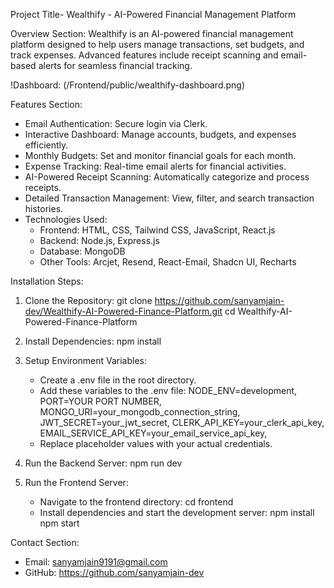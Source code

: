 Project Title- Wealthify - AI-Powered Financial Management Platform

Overview Section:
Wealthify is an AI-powered financial management platform designed to help users manage transactions, set budgets, and track expenses. 
Advanced features include receipt scanning and email-based alerts for seamless financial tracking.

!Dashboard: (/Frontend/public/wealthify-dashboard.png)



Features Section:
- Email Authentication: Secure login via Clerk.
- Interactive Dashboard: Manage accounts, budgets, and expenses efficiently.
- Monthly Budgets: Set and monitor financial goals for each month.
- Expense Tracking: Real-time email alerts for financial activities.
- AI-Powered Receipt Scanning: Automatically categorize and process receipts.
- Detailed Transaction Management: View, filter, and search transaction histories.
- Technologies Used:
  - Frontend: HTML, CSS, Tailwind CSS, JavaScript, React.js
  - Backend: Node.js, Express.js
  - Database: MongoDB
  - Other Tools: Arcjet, Resend, React-Email, Shadcn UI, Recharts


Installation Steps:

1. Clone the Repository:
   git clone https://github.com/sanyamjain-dev/Wealthify-AI-Powered-Finance-Platform.git
   cd Wealthify-AI-Powered-Finance-Platform

2. Install Dependencies:
   npm install

3. Setup Environment Variables:
   - Create a .env file in the root directory.
   - Add these variables to the .env file:
     NODE_ENV=development,
     PORT=YOUR PORT NUMBER,
     MONGO_URI=your_mongodb_connection_string,
     JWT_SECRET=your_jwt_secret,
     CLERK_API_KEY=your_clerk_api_key,
     EMAIL_SERVICE_API_KEY=your_email_service_api_key,
   - Replace placeholder values with your actual credentials.

4. Run the Backend Server:
   npm run dev

5. Run the Frontend Server:
   - Navigate to the frontend directory:
     cd frontend
   - Install dependencies and start the development server:
     npm install
     npm start


Contact Section: 
- Email: sanyamjain9191@gmail.com
- GitHub: https://github.com/sanyamjain-dev

